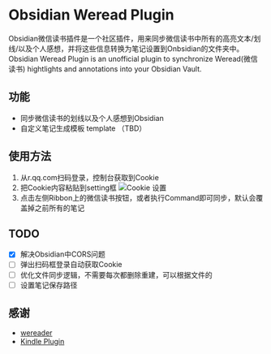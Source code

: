 
# Obsidian Weread Plugin

Obsidian微信读书插件是一个社区插件，用来同步微信读书中所有的高亮文本/划线/以及个人感想，并将这些信息转换为笔记设置到Onbsidian的文件夹中。
Obsidian Weread Plugin is an unofficial plugin to synchronize Weread(微信读书) hightlights and annotations into your Obsidian Vault.

## 功能
- 同步微信读书的划线以及个人感想到Obsidian
- 自定义笔记生成模板 template （TBD）
## 使用方法

1. 从r.qq.com扫码登录，控制台获取到Cookie
2. 把Cookie内容粘贴到setting框
   ![Cookie 设置](https://cdn.jsdelivr.net/gh/zhaohongxuan/picgo@master/20220510095654.png)
3. 点击左侧Ribbon上的微信读书按钮，或者执行Command即可同步，默认会覆盖掉之前所有的笔记
## TODO
- [x] 解决Obsidian中CORS问题
- [ ] 弹出扫码框登录自动获取Cookie
- [ ] 优化文件同步逻辑，不需要每次都删除重建，可以根据文件的
- [ ] 设置笔记保存路径

## 感谢
- [wereader](https://github.com/arry-lee/wereader)
- [Kindle Plugin](https://github.com/hadynz/obsidian-kindle-plugin)